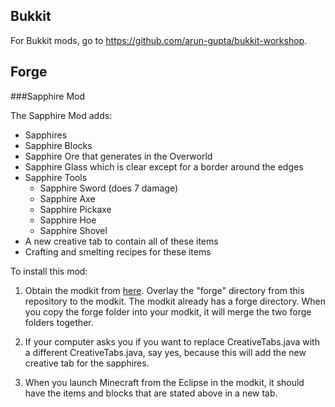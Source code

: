 Bukkit
-------

For Bukkit mods, go to https://github.com/arun-gupta/bukkit-workshop.

Forge
-----

###Sapphire Mod

The Sapphire Mod adds:

* Sapphires
* Sapphire Blocks
* Sapphire Ore that generates in the Overworld
* Sapphire Glass which is clear except for a border around the edges
* Sapphire Tools
    * Sapphire Sword (does 7 damage)
    * Sapphire Axe
    * Sapphire Pickaxe
    * Sapphire Hoe
    * Sapphire Shovel
* A new creative tab to contain all of these items
* Crafting and smelting recipes for these items

To install this mod:

1. Obtain the modkit from [here](http://www.devoxx4kids.org/usa/workshops/minecraft-modding/). Overlay the "forge" directory from this repository to the modkit. The modkit already has a forge directory. When you copy the forge folder into your modkit, it will merge the two forge folders together.

2. If your computer asks you if you want to replace CreativeTabs.java with a different CreativeTabs.java, say yes, because this will add the new creative tab for the sapphires.

3. When you launch Minecraft from the Eclipse in the modkit, it should have the items and blocks that are stated above in a new tab.